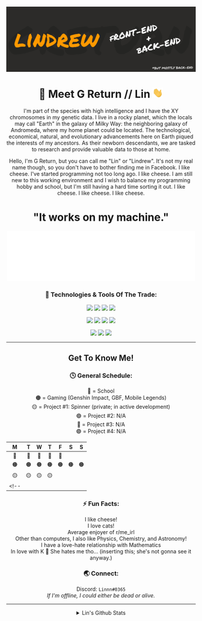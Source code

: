 
![Header](https://github.com/GReturn/GReturn/blob/main/github_readme-banner.png "Header")
<div align=center>

# 🦊 Meet G Return // Lin <img src="https://github.com/GReturn/GReturn/blob/main/wave.gif" width="28px" />
I'm part of the species with high intelligence and I have the XY chromosomes in my genetic data. I live in a rocky planet, which the locals may call "Earth" in the galaxy of Milky Way:  the neighboring galaxy of Andromeda, where my home planet could be located. The technological, economical, natural, and evolutionary advancements here on Earth piqued the interests of my ancestors. As their newborn descendants,  we are tasked to research and provide valuable data to those at home.

Hello, I'm G Return, but you can call me "Lin" or "Lindrew". It's not my real name though, so you don't have to bother finding me in Facebook. I like cheese. I've started programming not too long ago. I like cheese. I am still new to this working environment and I wish to balance my programming hobby and school, but I'm still having a hard time sorting it out. I like cheese. I like cheese. I like cheese.
 
 # "It works on my machine."
<img src="https://github.com/GReturn/GReturn/blob/main/joy001.svg" width="500px" />



### 🧰 Technologies & Tools Of The Trade:
![](https://img.shields.io/badge/OS-Windows-FF9900?style=for-the-badge&logo=Windows&logoColor=FFFFFF)
![](https://img.shields.io/badge/IDE-Visual_Studio-FF9900?style=for-the-badge&logo=Visual-Studio&logoColor=FFFFFF)
![](https://img.shields.io/badge/IDE-Android_Studio-FF9900?style=for-the-badge&logo=Android-Studio&logoColor=FFFFFF)
![](https://img.shields.io/badge/Editor-Visual_Studio_Code-FF9900?style=for-the-badge&logo=Visual-Studio-Code&logoColor=FFFFFF)

![](https://img.shields.io/badge/Tool-Arduino-FF9900?style=for-the-badge&logo=Arduino&logoColor=FFFFFF)
![](https://img.shields.io/badge/Tool-Figma-FF9900?style=for-the-badge&logo=Figma&logoColor=FFFFFF)
![](https://img.shields.io/badge/Language-HTML-FF9900?style=for-the-badge&logo=HTML&logoColor=FFFFFF)
![](https://img.shields.io/badge/Language-CSS-FF9900?style=for-the-badge&logo=CSS&logoColor=FFFFFF)

![](https://img.shields.io/badge/Language-CSharp-FF9900?style=for-the-badge&logo=C-Sharp&logoColor=FFFFFF)
![](https://img.shields.io/badge/Language-Kotlin-FF9900?style=for-the-badge&logo=Kotlin&logoColor=FFFFFF)
![](https://img.shields.io/badge/Language-Python-FF9900?style=for-the-badge&logo=Python&logoColor=FFFFFF)

---
## Get To Know Me!
 
 ### 🕓 General Schedule:
 🔴 = School <br/>
 🟠 = Gaming (Genshin Impact, GBF, Mobile Legends) <br/>
 🟡 = Project #1: Spinner (private; in active development) <br/>
 🟢 = Project #2: N/A <br/>
 🔵 = Project #3: N/A <br/>
 🟣 = Project #4: N/A <br/>
 
|M|T|W|T| F|S|S|
|:--: |:--:   |:--: |:--:   |:--: |:--: |:--:  |   
| 🔴  | 🔴   | 🔴  |🔴    |🔴  |  |     | 
| 🟠  | 🟠   | 🟠 |🟠    | 🟠|  🟠|🟠 |
|  🟡   | 🟡  | 🟡  |  🟡  |  |     |      |
<!--|     |      |      |     |     |    |      |-->
 
 ### ⚡ Fun Facts:
  I like cheese! <br/>
  I love cats! <br/>
  Average enjoyer of r/me_irl <br/>
  Other than computers, I also like Physics, Chemistry, and Astronomy! <br/>
  I have a love-hate relationship with Mathematics <br/>
  In love with K 💛 She hates me tho... (inserting this; she's not gonna see it anyway.) <br/>
<!--
### 🔑 Random Skills:
  Video editing 🎬 <br/>
  Graphic design 🖼 <br/>
  Voice acting 🎤 <br/>


### 🏆 Notable Achievements:
(for resume) <br/>
  Consistent Honor Student since 1st year high school (2016-2021) - With Honors: 7, With High Honors: 9 <br/>
  CIT-U Junior High School Grade 10 Batch 2020-2021 Supreme Student Government Award <br/>
  1st Place 2019 CIT-U Junior High School Intramurals Scrabble Competition <br/>
  3rd Place 2018 CIT-U Junior High School Intramurals Scrabble Competition <br/>
  3rd Place 2017 CIT-U Junior High School Intramurals Scrabble Competition <br/>
  2nd Place 2017 CIT-U Junior High School United Nations Organization Month Essay Writing Contest <br/>
  4th Place 2017 CESAFI Computer Quiz Bowl Inter-school Competition <br/>
  -->
### 🌏 Connect:
 Discord: `Linnn#0365`
<br/>*If I'm offline, I could either be dead or alive.*
 
---

<details>
  <summary>Lin's Github Stats</summary>
  <img alt="Lin's Github Stats" src="https://github-readme-stats.vercel.app/api?username=GReturn&show_icons=true&hide_border=true&title_color=FF9900&text_color=FFFFFF&icon_color=FF9900&bg_color=2C2B29&" />
 <br/>
  <img alt="Lin's Top Languages" src="https://github-readme-stats.vercel.app/api/top-langs/?username=GReturn&show_icons=true&hide_border=true&title_color=FF9900&text_color=FFFFFF&icon_color=FF9900&bg_color=2C2B29&langs_count=5" />
  
  
</details>
